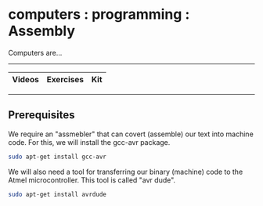 # computers : programming : Assembly

Computers are...

----

Videos              |Exercises                      |Kit
:-------------------|:------------------------------|:-------------------------

----

## Prerequisites

We require an "assmebler" that can covert (assemble) our text into machine code. For this, we will install the gcc-avr package.

```bash
sudo apt-get install gcc-avr
```

We will also need a tool for transferring our binary (machine) code to the Atmel microcontroller. This tool is called "avr dude".

```bash
sudo apt-get install avrdude
```
